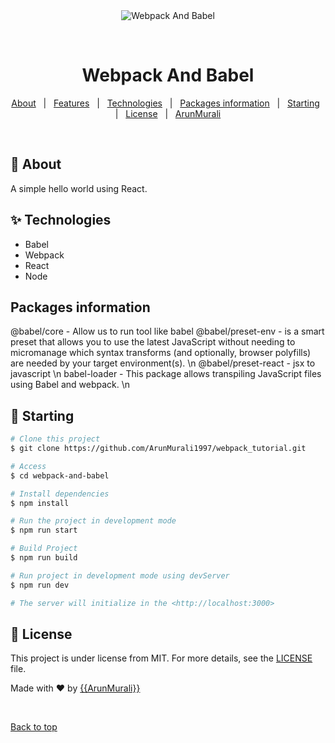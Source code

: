 <div align="center" id="top"> 
  <img src="./.github/app.gif" alt="Webpack And Babel" />

&#xa0;

  <!-- <a href="https://webpackandbabel.netlify.app">Demo</a> -->
</div>

<h1 align="center">Webpack And Babel</h1>

<p align="center">
  <a href="#dart-about">About</a> &#xa0; | &#xa0; 
  <a href="#sparkles-features">Features</a> &#xa0; | &#xa0;
  <a href="#rocket-technologies">Technologies</a> &#xa0; | &#xa0;
  <a href="#">Packages information</a> &#xa0; | &#xa0;
  <a href="#checkered_flag-starting">Starting</a> &#xa0; | &#xa0;
  <a href="#memo-license">License</a> &#xa0; | &#xa0;
  <a href="https://github.com/ArunMurali1997" target="_blank">ArunMurali</a>
</p>

<br>

## :dart: About

A simple hello world using React.

## :sparkles: Technologies

- Babel
- Webpack
- React
- Node

## Packages information

@babel/core - Allow us to run tool like babel
@babel/preset-env - is a smart preset that allows you to use the latest JavaScript without needing to micromanage which syntax transforms (and optionally, browser polyfills) are needed by your target environment(s). \n
@babel/preset-react - jsx to javascript \n
babel-loader - This package allows transpiling JavaScript files using Babel and webpack. \n

## :checkered_flag: Starting

```bash
# Clone this project
$ git clone https://github.com/ArunMurali1997/webpack_tutorial.git

# Access
$ cd webpack-and-babel

# Install dependencies
$ npm install

# Run the project in development mode
$ npm run start

# Build Project
$ npm run build

# Run project in development mode using devServer
$ npm run dev

# The server will initialize in the <http://localhost:3000>
```

## :memo: License

This project is under license from MIT. For more details, see the [LICENSE](LICENSE.md) file.

Made with :heart: by <a href="https://github.com/ArunMurali1997" target="_blank">{{ArunMurali}}</a>

&#xa0;

<a href="#top">Back to top</a>
